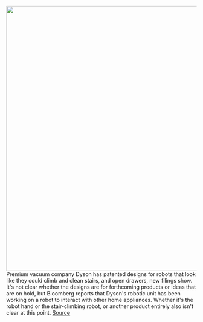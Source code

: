 <img src='https://cdn.vox-cdn.com/thumbor/GF8xpTQ7QFmL5de2h9rJHS5ZGAc=/0x0:723x446/1200x800/filters:focal(305x166:419x280)/cdn.vox-cdn.com/uploads/chorus_image/image/69819238/stair_climbing_robot1.0.png' width='700px' /><br/>
Premium vacuum company Dyson has patented designs for robots that look like they could climb and clean stairs, and open drawers, new filings show. It's not clear whether the designs are for forthcoming products or ideas that are on hold, but Bloomberg reports that Dyson's robotic unit has been working on a robot to interact with other home appliances. Whether it's the robot hand or the stair-climbing robot, or another product entirely also isn't clear at this point.
<a href='https://www.theverge.com/2021/9/5/22658346/patent-dyson-robot-stairs-vacuum-hand'> Source <a/>